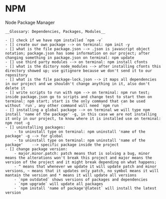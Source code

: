 # NPM

Node Package Manager

    __Glossary: Dependencies, Packages, Modules__

    - [] check if we have npm installed `npm -v`
    - [] create our own package --> on terminal: npm init -y
    - [] what is the file package.json --> .json is javascript object notation; package.json has some information on our project; after changing something in package.json on terminal: npm update
    - [] use third party modules --> on terminal: npm install cfonts
    - [] what is the dictory node_modules --> after installing cfonts this directory showed up; use gitignore because we don't send it to our repository
    - [] what is the file package-lock.json --> it maps all dependencies in our project and we shouldn't change anything in it, also don't delete it
    - [] write scripts to run with npm --> on terminal: npm run test; inside package.json go to scripts and change test to start then on terminal: npm start; start is the only command that can be used without `run`, any other command will need `npm run `
    - [] installing a global package --> on terminal we will type npm install 'name of the package' -g, in this case we are not installing it only in our project, to know where it is installed use on terminal: npm root -g
    - [] uninstalling packages: 
        - to uninstall type on terminal: npm uninstall 'name of the package' -g --> for global
        - to uninstall type on terminal: npm uninstall 'name of the package'    --> specific package inside the project
    - [] change package version:
        - major.minor.patch: patch means that is solving a bug, minor means the alterations won't break this project and major means the version of the project and it might break depending on what happens;
        - ^ means that whenever we update it will update patch and minor versions, ~ means that it updates only patch, no symbol means it will mantain the version and * means it will update all versions
        - `npm outdated` shows versions of packages and dependencies
        - `npm upgrade` will update all packages
        - `npm install 'name of package'@latest` will install the latest version
    